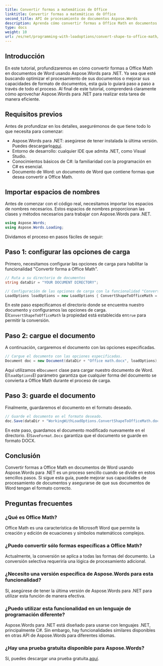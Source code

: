```yaml
---
title: Convertir formas a matemáticas de Office
linktitle: Convertir formas a matemáticas de Office
second_title: API de procesamiento de documentos Aspose.Words
description: Aprenda cómo convertir formas a Office Math en documentos de Word usando Aspose.Words para .NET con nuestra guía. Mejore el formato de sus documentos sin esfuerzo.
type: docs
weight: 10
url: /es/net/programming-with-loadoptions/convert-shape-to-office-math/
---
```

## Introducción

En este tutorial, profundizaremos en cómo convertir formas a Office Math en documentos de Word usando Aspose.Words para .NET. Ya sea que esté buscando optimizar el procesamiento de sus documentos o mejorar sus capacidades de formato de documentos, esta guía lo guiará paso a paso a través de todo el proceso. Al final de este tutorial, comprenderá claramente cómo aprovechar Aspose.Words para .NET para realizar esta tarea de manera eficiente.

## Requisitos previos

Antes de profundizar en los detalles, asegurémonos de que tiene todo lo que necesita para comenzar:

- Aspose.Words para .NET: asegúrese de tener instalada la última versión. Puedes descargarlo[aquí](https://releases.aspose.com/words/net/).
- Entorno de desarrollo: cualquier IDE que admita .NET, como Visual Studio.
- Conocimientos básicos de C#: la familiaridad con la programación en C# es esencial.
- Documento de Word: un documento de Word que contiene formas que desea convertir a Office Math.

## Importar espacios de nombres

Antes de comenzar con el código real, necesitamos importar los espacios de nombres necesarios. Estos espacios de nombres proporcionan las clases y métodos necesarios para trabajar con Aspose.Words para .NET.

```csharp
using Aspose.Words;
using Aspose.Words.Loading;
```

Dividamos el proceso en pasos fáciles de seguir:

## Paso 1: configurar las opciones de carga

Primero, necesitamos configurar las opciones de carga para habilitar la funcionalidad "Convertir forma a Office Math".

```csharp
// Ruta a su directorio de documentos
string dataDir = "YOUR DOCUMENT DIRECTORY";

// Configuración de las opciones de carga con la funcionalidad "Convertir forma a Office Math"
LoadOptions loadOptions = new LoadOptions { ConvertShapeToOfficeMath = true };
```

 En este paso especificamos el directorio donde se encuentra nuestro documento y configuramos las opciones de carga. El`ConvertShapeToOfficeMath` la propiedad está establecida en`true` para permitir la conversión.

## Paso 2: cargue el documento

A continuación, cargaremos el documento con las opciones especificadas.

```csharp
// Cargue el documento con las opciones especificadas.
Document doc = new Document(dataDir + "Office math.docx", loadOptions);
```

 Aquí utilizamos el`Document` clase para cargar nuestro documento de Word. El`loadOptions`El parámetro garantiza que cualquier forma del documento se convierta a Office Math durante el proceso de carga.

## Paso 3: guarde el documento

Finalmente, guardaremos el documento en el formato deseado.

```csharp
// Guarde el documento en el formato deseado.
doc.Save(dataDir + "WorkingWithLoadOptions.ConvertShapeToOfficeMath.docx", SaveFormat.Docx);
```

 En este paso, guardamos el documento modificado nuevamente en el directorio. El`SaveFormat.Docx` garantiza que el documento se guarde en formato DOCX.

## Conclusión

Convertir formas a Office Math en documentos de Word usando Aspose.Words para .NET es un proceso sencillo cuando se divide en estos sencillos pasos. Si sigue esta guía, puede mejorar sus capacidades de procesamiento de documentos y asegurarse de que sus documentos de Word tengan el formato correcto.

## Preguntas frecuentes

### ¿Qué es Office Math?  
Office Math es una característica de Microsoft Word que permite la creación y edición de ecuaciones y símbolos matemáticos complejos.

### ¿Puedo convertir sólo formas específicas a Office Math?  
Actualmente, la conversión se aplica a todas las formas del documento. La conversión selectiva requeriría una lógica de procesamiento adicional.

### ¿Necesito una versión específica de Aspose.Words para esta funcionalidad?  
Sí, asegúrese de tener la última versión de Aspose.Words para .NET para utilizar esta función de manera efectiva.

### ¿Puedo utilizar esta funcionalidad en un lenguaje de programación diferente?  
Aspose.Words para .NET está diseñado para usarse con lenguajes .NET, principalmente C#. Sin embargo, hay funcionalidades similares disponibles en otras API de Aspose.Words para diferentes idiomas.

### ¿Hay una prueba gratuita disponible para Aspose.Words?  
 Sí, puedes descargar una prueba gratuita.[aquí](https://releases.aspose.com/).
